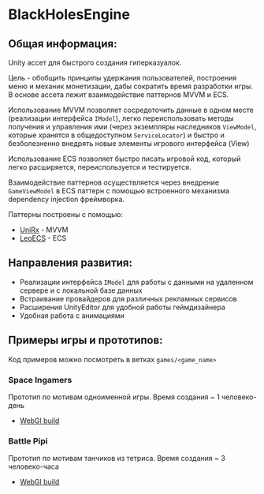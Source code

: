 # BlackHolesEngine
## Общая информация:
Unity ассет для быстрого создания гиперказуалок.

Цель - обобщить принципы удержания пользователей, построения меню и механик монетизации, дабы сократить время разработки игры. 
В основе ассета лежит взаимодействие паттернов MVVM и ECS.

Использование MVVM позволяет сосредоточить данные в одном месте (реализации интерфейса `IModel`),
легко переиспользовать методы получения и управления ими (через экземпляры наследников `ViewModel`, которые хранятся в общедоступном `ServiceLocator`) 
и быстро и безболезненно внедрять новые элементы игрового интерфейса (View)

Использование ECS позволяет быстро писать игровой код, который легко расширяется, переиспользуется и тестируется.

Взаимодействие паттернов осуществляется через внедрение `GameViewModel` в ECS паттерн с помощью встроенного механизма dependency injection фреймворка.

Паттерны построены с помощью:
* [UniRx](https://github.com/neuecc/UniRx) - MVVM
* [LeoECS](https://github.com/Leopotam/ecs) - ECS

## Направления развития:
* Реализации интерфейса `IModel` для работы с данными на удаленном сервере и с локальной базе данных
* Встраивание провайдеров для различных рекламных сервисов
* Расширения UnityEditor для удобной работы геймдизайнера
* Удобная работа с анимациями

## Примеры игры и прототипов:
Код примеров можно посмотреть в ветках `games/<game_name>`

### **Space Ingamers**
Прототип по мотивам одноименной игры. Время создания ~ 1 человеко-день
* [WebGl build](https://saleyilya.github.io/SpaceIngamersBuild/)

### **Battle Pipi**
Прототип по мотивам танчиков из тетриса. Время создания ~ 3 человеко-часа
* [WebGl build](https://saleyilya.github.io/BattlePipiBuild/)
